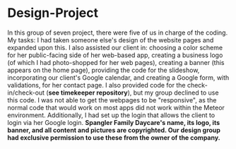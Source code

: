 # Design-Project

In this group of seven project, there were five of us in charge of the coding.  My tasks:  I had taken someone else's design of the website pages and expanded upon this.  I also assisted our client in:  choosing a color scheme for her public-facing side of her web-based app, creating a business logo (of which I had photo-shopped for her web pages), creating a banner (this appears on the home page), providing the code for the slideshow, incorporating our client's Google calendar, and creating a Google form, with validations, for her contact page.  I also provided code for the check-in/check-out (**see timekeeper repository**), but my group declined to use this code.  I was not able to get the webpages to be "responsive", as the normal code that would work on most apps did not work within the Meteor environment.  Additionally, I had set up the login that allows the client to login via her Google login.
**Spangler Family Daycare's name, its logo, its banner, and all content and pictures are copyrighted.  Our design group had exclusive permission to use these from the owner of the company.**

